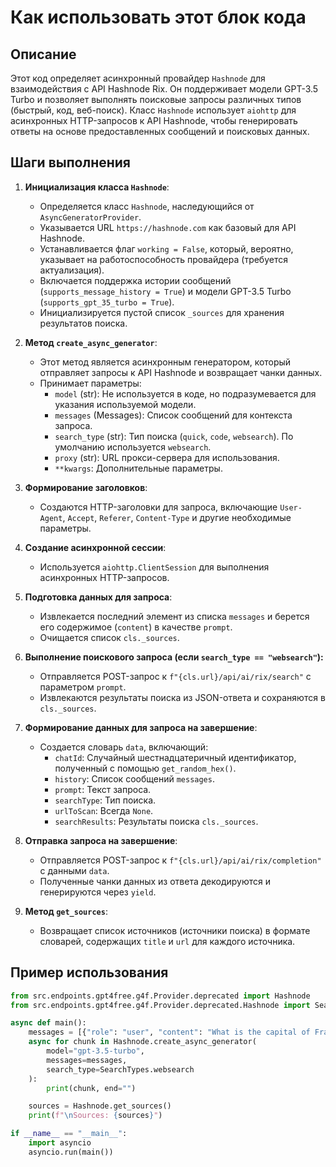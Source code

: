 Как использовать этот блок кода
=========================================================================================

Описание
-------------------------
Этот код определяет асинхронный провайдер `Hashnode` для взаимодействия с API Hashnode Rix. Он поддерживает модели GPT-3.5 Turbo и позволяет выполнять поисковые запросы различных типов (быстрый, код, веб-поиск). Класс `Hashnode` использует `aiohttp` для асинхронных HTTP-запросов к API Hashnode, чтобы генерировать ответы на основе предоставленных сообщений и поисковых данных.

Шаги выполнения
-------------------------
1. **Инициализация класса `Hashnode`**:
   - Определяется класс `Hashnode`, наследующийся от `AsyncGeneratorProvider`.
   - Указывается URL `https://hashnode.com` как базовый для API Hashnode.
   - Устанавливается флаг `working = False`, который, вероятно, указывает на работоспособность провайдера (требуется актуализация).
   - Включается поддержка истории сообщений (`supports_message_history = True`) и модели GPT-3.5 Turbo (`supports_gpt_35_turbo = True`).
   - Инициализируется пустой список `_sources` для хранения результатов поиска.

2. **Метод `create_async_generator`**:
   - Этот метод является асинхронным генератором, который отправляет запросы к API Hashnode и возвращает чанки данных.
   - Принимает параметры:
     - `model` (str): Не используется в коде, но подразумевается для указания используемой модели.
     - `messages` (Messages): Список сообщений для контекста запроса.
     - `search_type` (str): Тип поиска (`quick`, `code`, `websearch`). По умолчанию используется `websearch`.
     - `proxy` (str): URL прокси-сервера для использования.
     - `**kwargs`: Дополнительные параметры.

3. **Формирование заголовков**:
   - Создаются HTTP-заголовки для запроса, включающие `User-Agent`, `Accept`, `Referer`, `Content-Type` и другие необходимые параметры.

4. **Создание асинхронной сессии**:
   - Используется `aiohttp.ClientSession` для выполнения асинхронных HTTP-запросов.

5. **Подготовка данных для запроса**:
   - Извлекается последний элемент из списка `messages` и берется его содержимое (`content`) в качестве `prompt`.
   - Очищается список `cls._sources`.

6. **Выполнение поискового запроса (если `search_type == "websearch"`):**
   - Отправляется POST-запрос к `f"{cls.url}/api/ai/rix/search"` с параметром `prompt`.
   - Извлекаются результаты поиска из JSON-ответа и сохраняются в `cls._sources`.

7. **Формирование данных для запроса на завершение**:
   - Создается словарь `data`, включающий:
     - `chatId`: Случайный шестнадцатеричный идентификатор, полученный с помощью `get_random_hex()`.
     - `history`: Список сообщений `messages`.
     - `prompt`: Текст запроса.
     - `searchType`: Тип поиска.
     - `urlToScan`: Всегда `None`.
     - `searchResults`: Результаты поиска `cls._sources`.

8. **Отправка запроса на завершение**:
   - Отправляется POST-запрос к `f"{cls.url}/api/ai/rix/completion"` с данными `data`.
   - Полученные чанки данных из ответа декодируются и генерируются через `yield`.

9. **Метод `get_sources`**:
   - Возвращает список источников (источники поиска) в формате словарей, содержащих `title` и `url` для каждого источника.

Пример использования
-------------------------

```python
from src.endpoints.gpt4free.g4f.Provider.deprecated import Hashnode
from src.endpoints.gpt4free.g4f.Provider.deprecated.Hashnode import SearchTypes

async def main():
    messages = [{"role": "user", "content": "What is the capital of France?"}]
    async for chunk in Hashnode.create_async_generator(
        model="gpt-3.5-turbo", 
        messages=messages,
        search_type=SearchTypes.websearch
    ):
        print(chunk, end="")

    sources = Hashnode.get_sources()
    print(f"\nSources: {sources}")

if __name__ == "__main__":
    import asyncio
    asyncio.run(main())
